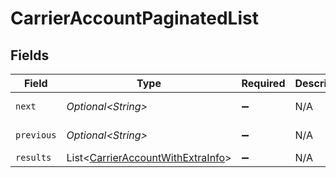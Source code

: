 # CarrierAccountPaginatedList


## Fields

| Field                                                                                        | Type                                                                                         | Required                                                                                     | Description                                                                                  | Example                                                                                      |
| -------------------------------------------------------------------------------------------- | -------------------------------------------------------------------------------------------- | -------------------------------------------------------------------------------------------- | -------------------------------------------------------------------------------------------- | -------------------------------------------------------------------------------------------- |
| `next`                                                                                       | *Optional\<String>*                                                                          | :heavy_minus_sign:                                                                           | N/A                                                                                          | baseurl?page=3&results=10                                                                    |
| `previous`                                                                                   | *Optional\<String>*                                                                          | :heavy_minus_sign:                                                                           | N/A                                                                                          | baseurl?page=1&results=10                                                                    |
| `results`                                                                                    | List\<[CarrierAccountWithExtraInfo](../../models/components/CarrierAccountWithExtraInfo.md)> | :heavy_minus_sign:                                                                           | N/A                                                                                          |                                                                                              |